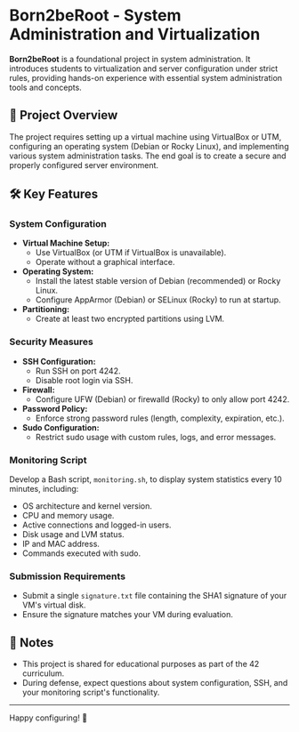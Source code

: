 # Born2beRoot - System Administration and Virtualization

**Born2beRoot** is a foundational project in system administration. It introduces students to virtualization and server configuration under strict rules, providing hands-on experience with essential system administration tools and concepts.

## 🚀 Project Overview

The project requires setting up a virtual machine using VirtualBox or UTM, configuring an operating system (Debian or Rocky Linux), and implementing various system administration tasks. The end goal is to create a secure and properly configured server environment.

## 🛠️ Key Features

### System Configuration
- **Virtual Machine Setup:**
  - Use VirtualBox (or UTM if VirtualBox is unavailable).
  - Operate without a graphical interface.
- **Operating System:**
  - Install the latest stable version of Debian (recommended) or Rocky Linux.
  - Configure AppArmor (Debian) or SELinux (Rocky) to run at startup.
- **Partitioning:**
  - Create at least two encrypted partitions using LVM.

### Security Measures
- **SSH Configuration:**
  - Run SSH on port 4242.
  - Disable root login via SSH.
- **Firewall:**
  - Configure UFW (Debian) or firewalld (Rocky) to only allow port 4242.
- **Password Policy:**
  - Enforce strong password rules (length, complexity, expiration, etc.).
- **Sudo Configuration:**
  - Restrict sudo usage with custom rules, logs, and error messages.

### Monitoring Script
Develop a Bash script, `monitoring.sh`, to display system statistics every 10 minutes, including:
  - OS architecture and kernel version.
  - CPU and memory usage.
  - Active connections and logged-in users.
  - Disk usage and LVM status.
  - IP and MAC address.
  - Commands executed with sudo.

### Submission Requirements
- Submit a single `signature.txt` file containing the SHA1 signature of your VM's virtual disk.
- Ensure the signature matches your VM during evaluation.

## 📜 Notes
- This project is shared for educational purposes as part of the 42 curriculum.
- During defense, expect questions about system configuration, SSH, and your monitoring script's functionality.

---

Happy configuring! 🚀
